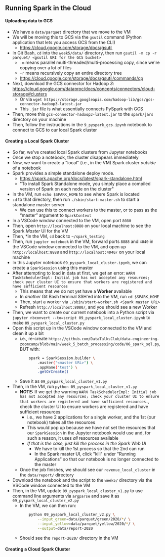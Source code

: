 ## Running Spark in the Cloud

#### Uploading data to GCS
- We have a `data/parquet` directory that we move to the VM
- We will be moving this to GCS via the `gsutil` command (Python application that lets you access GCS from the CLI)
    - https://cloud.google.com/storage/docs/gsutil
- In Git Bash, `cd` into the `week5/data/` directory, then run `gsutil -m cp -r parquet/ <gsutil URI for the GCS bucket>`
    - `-m` means parallel multi-threaded/multi-processing copy, since we're copying over a lot of files
    - `-r` means recursively copy an entire directory tree
    - https://cloud.google.com/storage/docs/gsutil/commands/cp
- Next, download the GCS connector for Hadoop *3*: https://cloud.google.com/dataproc/docs/concepts/connectors/cloud-storage#clusters
    - Or via `wget https://storage.googleapis.com/hadoop-lib/gcs/gcs-connector-hadoop3-latest.jar`
    - This `.jar` file is what essentially connects PySpark with GCS
- Then, move this `gcs-connector-hadoop3-latest.jar` to the `spark/jars` directory on your machine
- Then, follow the instructions in the `9_pyspark_gcs.ipynb` notebook to connect to GCS to our local Spark cluster

#### Creating a Local Spark Cluster
- So far, we've created local Spark clusters from Jupyter notebooks
- Once we stop a notebook, the cluster disappears immediately
- Now, we want to create a "local" (i.e., in the VM) Spark cluster *outside* of a notebook
- Spark provides a simple standalone deploy mode.
    - https://spark.apache.org/docs/latest/spark-standalone.html
    - "To install Spark Standalone mode, you simply place a compiled version of Spark on each node on the cluster"
- In the VM, run `echo $SPARK_HOME` to see where Spark is located
- `cd` to that directory, then run `./sbin/start-master.sh` to start a standalone master server
    - We can use this to connect workers to the master, or to pass as the “master” argument to `SparkContext`
- In a VSCode window connected to the VM, open port `8080`
- Then, open `http://localhost:8080` on your local machine to see the Spark *Master* UI for the VM
- Then, *in the VM, `cd` back to `~/spark_testing`
- Then, run `jupyter notebook` in the VM, forward ports `8888` and `4040` in the VSCode window connected to the VM, and open up `http://localhost:8888` and `http://localhost:4040/` on your local machine
- In this Jupyter notebook `09_pyspark_local_cluster.ipynb`, we can create a `SparkSession` using this master
- After attempting to load in data at first, we get an error: `WARN TaskSchedulerImpl: Initial job has not accepted any resources; check your cluster UI to ensure that workers are registered and have sufficient resources`
    - This means that we do not yet have a **Worker** available
    - In *another* Git Bash terminal SSH'ed into the VM, run `cd $SPARK_HOME`
    - Then, start a worker via `./sbin/start-worker.sh <Spark master URL>`
    - Refresh `http://localhost:8080/`, and you should see a new Worker
- Then, we want to create our current notebook into a Python script via `jupyter nbconvert --to=script 09_pyspark_local_cluster.ipynb` to make `09_pyspark_local_cluster.py`
- Open this script up in the VSCode window connected to the VM and clean it up a bit
    - i.e., re-create `https://github.com/DataTalksClub/data-engineering-zoomcamp/blob/main/week_5_batch_processing/code/06_spark_sql.py`, BUT with:
        ```bash
            spark = SparkSession.builder \
                .master("<master URL>") \
                .appName('test') \
                .getOrCreate()    
        ```
    - Save it as `09_pyspark_local_cluster_v1.py`
- Then, in the VM, run `python 09_pyspark_local_cluster_v1.py`
    - **NOTE:** If we get the warning `WARN TaskSchedulerImpl: Initial job has not accepted any resources; check your cluster UI to ensure that workers are registered and have sufficient resources.`, check the cluster UI to ensure workers are registered and have sufficient resources
        - i.e., we have 2 applications for a single worker, and the 1st (our notebook) takes all the resources   
        - This would pop up because we have not set the resources that our `SparkSession` in the Jupyter notebook would use and, for such a reason, it uses *all* resources available
        - *If that is the case, just kill the process in the Spark Web UI*
            - We have to kill the 1st process so that the 2nd can run
            - In the Spark master UI, click "kill" under "Running Applications" so that our notebook is no longer connected to the master
    - Once the job finishes, we should see our `revenue_local_cluster` in the `data/report/` directory
- Download the notebook and the script to the `week5/` directory via the VSCode window connected to the VM
- Then, in the VM, update `09_pyspark_local_cluster_v1.py` to use command line arguments via `argparse` and save it as `09_pyspark_local_cluster_v2.py`
    - In the VM, we can then run:
        ```bash
            python 09_pyspark_local_cluster_v2.py \
                --input_green=data/parquet/green/2020/*/ \
                --input_yellow=data/parquet/yellow/2020/*/ \
                --output=data/report-2020
        ```
    - Should see the `report-2020/` directory in the VM

#### Creating a Cloud Spark Cluster